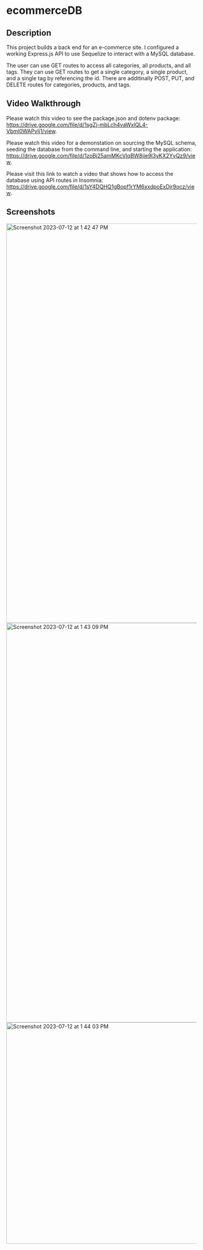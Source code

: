 # ecommerceDB

## Description
This project builds a back end for an e-commerce site. I configured a working Express.js API to use Sequelize to interact with a MySQL database.

The user can use GET routes to access all categories, all products, and all tags. They can use GET routes to get a single category, a single product, and a single tag by referencing the id. There are additinally POST, PUT, and DELETE routes for categories, products, and tags.

## Video Walkthrough
Please watch this video to see the package.json and dotenv package: https://drive.google.com/file/d/1sgZj-mbLch4vaWxlQL4-Vbml0WAPvIj1/view.


Please watch this video for a demonstation on sourcing the MySQL schema, seeding the database from the command line, and starting the application: https://drive.google.com/file/d/1zoBj25amMKcVIqBW8jie9l3yKX2YyQz9/view. 

Please visit this link to watch a video that shows how to access the database using API routes in Insomnia: https://drive.google.com/file/d/1sY4DQHQ1gBopf1rYM6xxdpoExDjr9ocz/view.

## Screenshots
<img width="1058" alt="Screenshot 2023-07-12 at 1 42 47 PM" src="https://github.com/smokhadar/ecommerceDB/assets/127573523/0cea99d0-d458-4f38-bd76-c63bba7e3f8a">
<img width="1058" alt="Screenshot 2023-07-12 at 1 43 09 PM" src="https://github.com/smokhadar/ecommerceDB/assets/127573523/1171e70d-5f1b-4a17-939e-e910f2e254eb">
<img width="586" alt="Screenshot 2023-07-12 at 1 44 03 PM" src="https://github.com/smokhadar/ecommerceDB/assets/127573523/2e9377c1-6c96-4933-b2e0-8b6b82054eb3">
